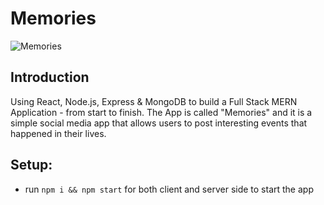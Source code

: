 # Memories

![Memories](https://i.ibb.co/Z8Y0CJv/Screenshot-2020-10-30-at-11-10-04.png)

## Introduction

Using React, Node.js, Express & MongoDB  to build a Full Stack MERN Application - from start to finish. The App is called "Memories" and it is a simple social media app that allows users to post interesting events that happened in their lives.


## Setup:

- run ```npm i && npm start``` for both client and server side to start the app

